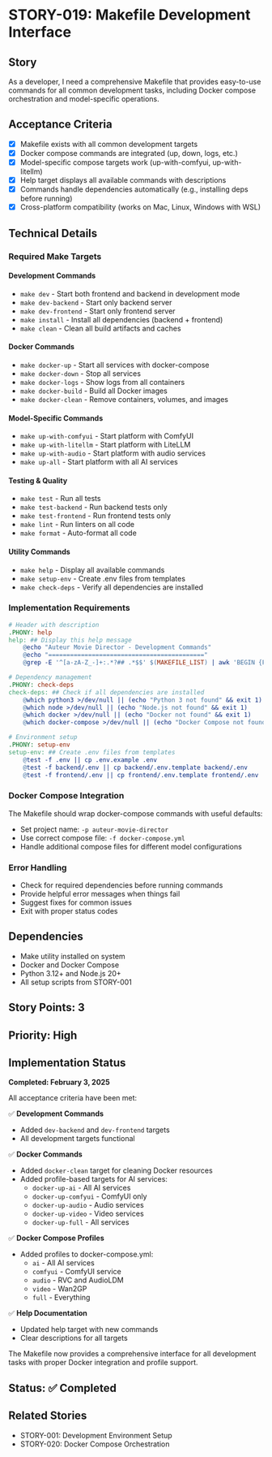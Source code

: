 # STORY-019: Makefile Development Interface

## Story
As a developer, I need a comprehensive Makefile that provides easy-to-use commands for all common development tasks, including Docker compose orchestration and model-specific operations.

## Acceptance Criteria
- [x] Makefile exists with all common development targets
- [x] Docker compose commands are integrated (up, down, logs, etc.)
- [x] Model-specific compose targets work (up-with-comfyui, up-with-litellm)
- [x] Help target displays all available commands with descriptions
- [x] Commands handle dependencies automatically (e.g., installing deps before running)
- [x] Cross-platform compatibility (works on Mac, Linux, Windows with WSL)

## Technical Details

### Required Make Targets

#### Development Commands
- `make dev` - Start both frontend and backend in development mode
- `make dev-backend` - Start only backend server
- `make dev-frontend` - Start only frontend server
- `make install` - Install all dependencies (backend + frontend)
- `make clean` - Clean all build artifacts and caches

#### Docker Commands
- `make docker-up` - Start all services with docker-compose
- `make docker-down` - Stop all services
- `make docker-logs` - Show logs from all containers
- `make docker-build` - Build all Docker images
- `make docker-clean` - Remove containers, volumes, and images

#### Model-Specific Commands
- `make up-with-comfyui` - Start platform with ComfyUI
- `make up-with-litellm` - Start platform with LiteLLM
- `make up-with-audio` - Start platform with audio services
- `make up-all` - Start platform with all AI services

#### Testing & Quality
- `make test` - Run all tests
- `make test-backend` - Run backend tests only
- `make test-frontend` - Run frontend tests only
- `make lint` - Run linters on all code
- `make format` - Auto-format all code

#### Utility Commands
- `make help` - Display all available commands
- `make setup-env` - Create .env files from templates
- `make check-deps` - Verify all dependencies are installed

### Implementation Requirements

```makefile
# Header with description
.PHONY: help
help: ## Display this help message
	@echo "Auteur Movie Director - Development Commands"
	@echo "==========================================="
	@grep -E '^[a-zA-Z_-]+:.*?## .*$$' $(MAKEFILE_LIST) | awk 'BEGIN {FS = ":.*?## "}; {printf "\033[36m%-20s\033[0m %s\n", $$1, $$2}'

# Dependency management
.PHONY: check-deps
check-deps: ## Check if all dependencies are installed
	@which python3 >/dev/null || (echo "Python 3 not found" && exit 1)
	@which node >/dev/null || (echo "Node.js not found" && exit 1)
	@which docker >/dev/null || (echo "Docker not found" && exit 1)
	@which docker-compose >/dev/null || (echo "Docker Compose not found" && exit 1)

# Environment setup
.PHONY: setup-env
setup-env: ## Create .env files from templates
	@test -f .env || cp .env.example .env
	@test -f backend/.env || cp backend/.env.template backend/.env
	@test -f frontend/.env || cp frontend/.env.template frontend/.env
```

### Docker Compose Integration

The Makefile should wrap docker-compose commands with useful defaults:
- Set project name: `-p auteur-movie-director`
- Use correct compose file: `-f docker-compose.yml`
- Handle additional compose files for different model configurations

### Error Handling

- Check for required dependencies before running commands
- Provide helpful error messages when things fail
- Suggest fixes for common issues
- Exit with proper status codes

## Dependencies
- Make utility installed on system
- Docker and Docker Compose
- Python 3.12+ and Node.js 20+
- All setup scripts from STORY-001

## Story Points: 3

## Priority: High

## Implementation Status

**Completed: February 3, 2025**

All acceptance criteria have been met:

✅ **Development Commands**
- Added `dev-backend` and `dev-frontend` targets
- All development targets functional

✅ **Docker Commands**
- Added `docker-clean` target for cleaning Docker resources
- Added profile-based targets for AI services:
  - `docker-up-ai` - All AI services
  - `docker-up-comfyui` - ComfyUI only
  - `docker-up-audio` - Audio services
  - `docker-up-video` - Video services
  - `docker-up-full` - All services

✅ **Docker Compose Profiles**
- Added profiles to docker-compose.yml:
  - `ai` - All AI services
  - `comfyui` - ComfyUI service
  - `audio` - RVC and AudioLDM
  - `video` - Wan2GP
  - `full` - Everything

✅ **Help Documentation**
- Updated help target with new commands
- Clear descriptions for all targets

The Makefile now provides a comprehensive interface for all development tasks with proper Docker integration and profile support.

## Status: ✅ Completed

## Related Stories
- STORY-001: Development Environment Setup
- STORY-020: Docker Compose Orchestration